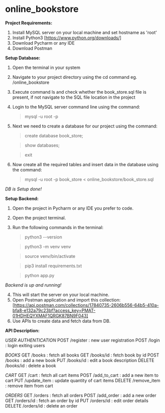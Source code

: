 # online_bookstore

**Project Requirements:**

1. Install MySQL server on your local machine and set hostname as 'root'
2. Install Python3 [https://www.python.org/downloads/]
3. Download Pycharm or any IDE
4. Download Postman

**Setup Database:**

1. Open the terminal in your system
2. Navigate to your project directory using the cd command eg. /online_bookstore
3. Execute command ls and check whether the book_store.sql file is present, if not navigate to the SQL file location in the project
4. Login to the MySQL server command line using the command:
   > mysql -u root -p

5. Next we need to create a database for our project using the command:
   > create database book_store;
   
   > show databases;
   
   > exit

6. Now create all the required tables and insert data in the database using the command:
   > mysql -u root -p book_store < online_bookstore/book_store.sql

*DB is Setup done!*

**Setup Backend:**

1. Open the project in Pycharm or any IDE you prefer to code.
2. Open the project terminal.
3. Run the following commands in the terminal:
   > python3 --version

   > python3 -m venv venv

   > source venv/bin/activate

   > pip3 install requirements.txt

   > python app.py

  *Backend is up and running!*

4. This will start the server on your local machine.
5. Open Postman application and import this collection: [https://api.postman.com/collections/17840735-2606b556-64b5-410a-bfa8-e132a79c23bf?access_key=PMAT-01HDHEQYXMAF1QRGK87BN9F043]
6. Use APIs to create data and fetch data from DB.

**API Description:**

*USER AUTHENTICATION*
POST /register : new user registration
POST /login : login exiting users

*BOOKS*
GET /books : fetch all books
GET /books/id : fetch book by id
POST /books : add a new book
PUT /books/id : edit a book description
DELETE /books/id : delete a book

*CART*
GET /cart : fetch all cart items
POST /add_to_cart : add a new item to cart
PUT /update_item : update quantity of cart items
DELETE /remove_item : remove item from cart

*ORDERS*
GET /orders : fetch all orders
POST /add_order : add a new order
GET /orders/id : fetch an order by id
PUT /orders/id : edit order details
DELETE /orders/id : delete an order

